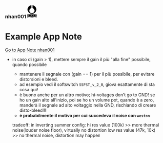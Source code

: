 ### nhan001    <img src="../img/nhfull_tiny.png" alt="noizHARDWARE logo" width="30"/>

# Example App Note

[Go to App Note nhan001](http://htmlpreview.github.io/?https://github.com/noizhardware/electronics-app-notes/blob/master/nhan001/nhan001.html "App Note HTML page")

* in caso di (gain > 1), mettere sempre il gain il più "alla fine" possibile, quando possibile
  - mantenere il segnale con (gain == 1) per il più possibile, per evitare distorsioni e bleed.
  - ad esempio vedi il softswitch `SSPST_v_2_0`, giova esattamente di sta cosa qui!
  - è buono anche per un altro motivo; hi-voltages don't go to GND! se ho un gain alto all'inizio, poi se ho un volume pot, quando è a zero, manderà il segnale ad alto voltaggio nella GND, rischiando di creare disto-bleed!!!
  - **è probabilmente il motivo per cui succedeva il noise con `weston`**
  
  tradeoff:
  in inverting summer config:
  hi res value (100k) >> more thermal noise(louder noise floor), virtually no distortion
  low res value (47k, 10k) >> no thermal noise, distortion may happen